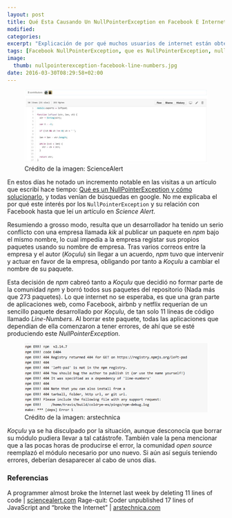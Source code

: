 ```yaml
---
layout: post
title: Qué Esta Causando Un NullPointerException en Facebook E Internet
modified:
categories:
excerpt: "Explicación de por qué muchos usuarios de internet están obteniendo un error nullpointerexception, en facebook entre otras aplicaciones"
tags: [Facebook NullPointerException, que es NullPointerException, nullpointerexception null]
image:
  thumb: nullpointerexception-facebook-line-numbers.jpg
date: 2016-03-30T08:29:58+02:00
---
```


<figure>
  <a href="/images/nullpointerexception-facebook-line-numbers.jpg"><img src="/images/nullpointerexception-facebook-line-numbers.jpg" title="{{ page.title }}" alt="{{ page.title }}" /></a>
  <span class="image-credit">Crédito de la imagen: ScienceAlert</span>
</figure>

En estos días he notado un incremento notable en las visitas a un artículo que escribí hace tiempo: [Qué es un NullPointerException y cómo solucionarlo](/que-es-un-nullpointerexception-y-como-solucionarlo/ "Qué es un NullPointerException y cómo solucionarlo"), y todas venían de búsquedas en google. No me explicaba el por qué este interés por los `NullPointerException` y su relación con Facebook hasta que leí un artículo en _Science Alert_.

<!--ad-->

Resumiendo a grosso modo, resulta que un desarrollador ha tenido un serio conflicto con una empresa llamada _kik_ al publicar un paquete en _npm_ bajo el mismo nombre, lo cual impedía a la empresa registar sus propios paquetes usando su nombre de empresa. Tras varios correos entre la empresa y el autor (_Koçulu_) sin llegar a un acuerdo, _npm_ tuvo que intervenir y actuar en favor de la empresa, obligando por tanto a _Koçulu_ a cambiar el nombre de su paquete.

Esta decisión de _npm_ cabreó tanto a _Koçulu_ que decidió no formar parte de la comunidad _npm_ y borró todos sus paquetes del repositorio (Nada más que 273 paquetes). Lo que internet no se esperaba, es que una gran parte de aplicaciones web, como Facebook, airbnb y netflix requerían de un sencillo paquete desarrollado por _Koçulu_, de tan solo 11 líneas de código llamado _Line-Numbers_. Al borrar este paquete, todas las aplicaciones que dependían de ella comenzaron a tener errores, de ahí que se esté produciendo este _NullPointerException_.

<figure>
  <a href="/images/nullpointerexception-facebook.png"><img src="/images/nullpointerexception-facebook.png" title="{{ page.title }}" alt="{{ page.title }}" /></a>
  <span class="image-credit">Crédito de la imagen: arstechnica</span>
</figure>

_Koçulu_ ya se ha disculpado por la situación, aunque desconocía que borrar su módulo pudiera llevar a tal catástrofe. También vale la pena mencionar que a las pocas horas de producirse el error, la comunidad _open source_ reemplazó el módulo necesario por uno nuevo. Si aún así seguís teniendo errores, deberían desaparecer al cabo de unos días.


### Referencias

A programmer almost broke the Internet last week by deleting 11 lines of code \| [sciencealert.com](http://www.sciencealert.com/how-a-programmer-almost-broke-the-internet-by-deleting-11-lines-of-code "A programmer almost broke the Internet last week by deleting 11 lines of code")
Rage-quit: Coder unpublished 17 lines of JavaScript and “broke the Internet” \| [arstechnica.com](http://arstechnica.com/information-technology/2016/03/rage-quit-coder-unpublished-17-lines-of-javascript-and-broke-the-internet/ "Rage-quit: Coder unpublished 17 lines of JavaScript and “broke the Internet”")
